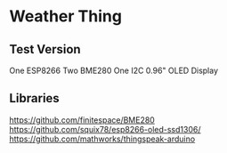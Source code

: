 # Weather Thing

## Test Version
One ESP8266
Two BME280
One I2C 0.96" OLED Display

## Libraries
<https://github.com/finitespace/BME280>
<https://github.com/squix78/esp8266-oled-ssd1306/>
<https://github.com/mathworks/thingspeak-arduino>

